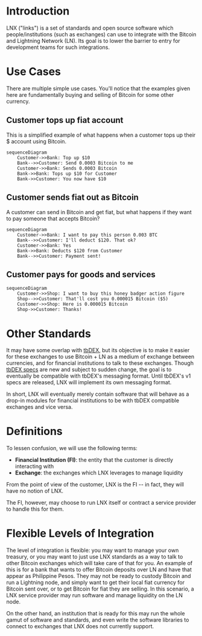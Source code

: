 # Introduction

LNX ("links") is a set of standards and open source software which people/institutions (such as exchanges) can use to integrate with the Bitcoin and Lightning Network (LN). Its goal is to lower the barrier to entry for development teams for such integrations.

# Use Cases

There are multiple simple use cases. You'll notice that the examples given here are fundamentally buying and selling of Bitcoin for some other currency.

## Customer tops up fiat account

This is a simplified example of what happens when a customer tops up their $ account using Bitcoin.

```mermaid
sequenceDiagram
    Customer->>Bank: Top up $10
    Bank-->>Customer: Send 0.0003 Bitcoin to me
    Customer->>Bank: Sends 0.0003 Bitcoin
    Bank->>Bank: Tops up $10 for Customer
    Bank->>Customer: You now have $10
```

## Customer sends fiat out as Bitcoin

A customer can send in Bitcoin and get fiat, but what happens if they want to pay someone that accepts Bitcoin?

```mermaid
sequenceDiagram
    Customer->>Bank: I want to pay this person 0.003 BTC
    Bank-->>Customer: I'll deduct $120. That ok?
    Customer->>Bank: Yes
    Bank->>Bank: Deducts $120 from Customer
    Bank-->>Customer: Payment sent!
```

## Customer pays for goods and services

```mermaid
sequenceDiagram
    Customer->>Shop: I want to buy this honey badger action figure
    Shop-->>Customer: That'll cost you 0.000015 Bitcoin ($5)
    Customer->>Shop: Here is 0.000015 Bitcoin
    Shop->>Customer: Thanks!
```

# Other Standards

It may have some overlap with [tbDEX](https://github.com/TBD54566975/tbdex-whitepaper), but its objective is to make it easier for these exchanges to use Bitcoin + LN as a medium of exchange between currencies, and for financial institutions to talk to these exchanges. Though [tbDEX specs](https://github.com/TBD54566975/tbdex-protocol/blob/main/lib/README.md) are new and subject to sudden change, the goal is to eventually be compatible with tbDEX's messaging format. Until tbDEX's v1 specs are released, LNX will implement its own messaging format.

In short, LNX will eventually merely contain software that will behave as a drop-in modules for financial institutions to be with tbDEX compatible exchanges and vice versa.

# Definitions

To lessen confusion, we will use the following terms:

- **Financial Institution (FI)**: the entity that the customer is directly interacting with
- **Exchange**: the exchanges which LNX leverages to manage liquidity

From the point of view of the customer, LNX is the FI -- in fact, they will have no notion of LNX.

The FI, however, may choose to run LNX itself or contract a service provider to handle this for them.

# Flexible Levels of Integration

The level of integration is flexible: you may want to manage your own treasury, or you may want to just use LNX standards as a way to talk to other Bitcoin exchanges which will take care of that for you. An example of this is for a bank that wants to offer Bitcoin deposits over LN and have that appear as Philippine Pesos. They may not be ready to custody Bitcoin and run a Lightning node, and simply want to get their local fiat currency for Bitcoin sent over, or to get Bitcoin for fiat they are selling. In this scenario, a LNX service provider may run software and manage liquidity on the LN node.

On the other hand, an institution that is ready for this may run the whole gamut of software and standards, and even write the software libraries to connect to exchanges that LNX does not currently support.
